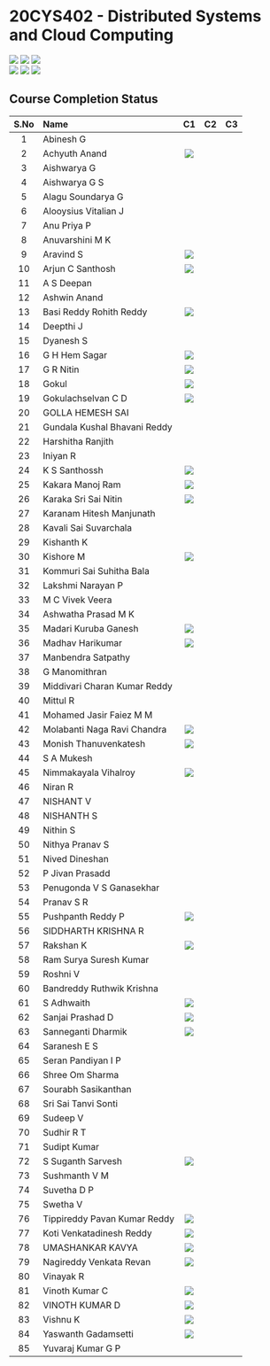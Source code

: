 # 20CYS402 - Distributed Systems and Cloud Computing
![](https://img.shields.io/badge/Batch-21CYS-lightgreen) ![](https://img.shields.io/badge/UG-blue) ![](https://img.shields.io/badge/Subject-DSCC-blue) <br/>
![](https://img.shields.io/badge/Lecture-2-orange) ![](https://img.shields.io/badge/Practical-3-orange) ![](https://img.shields.io/badge/Credits-3-orange) <br/>

## Course Completion Status
| S.No | Name | C1 | C2 | C3 | 
|:----:|:-----|:--:|:--:|:--:|
| 1 | Abinesh G  |  |  |  | 
| 2 | Achyuth Anand | [![](https://img.shields.io/badge/-Certificate-gold)](https://www.credly.com/badges/f8210b11-1ee7-46eb-8bd6-4b73e804d7bf) |  |  | 
| 3 | Aishwarya G  |  |  |  | 
| 4 | Aishwarya G S  |  |  |  | 
| 5 | Alagu Soundarya G  |  |  |  | 
| 6 | Alooysius Vitalian J  |  |  |  | 
| 7 | Anu Priya P   |  |  |  | 
| 8 | Anuvarshini M K  |  |  |  | 
| 9 | Aravind S  | [![](https://img.shields.io/badge/-Certificate-gold)](https://www.credly.com/badges/d5f231ae-c755-4e56-a238-22877e8209b4/) |  |  | 
| 10 | Arjun C Santhosh | [![](https://img.shields.io/badge/-Certificate-gold)](https://www.credly.com/badges/9ab55703-407b-4401-ac3c-fda2a8dd8a7f) |  |  |  
| 11 | A S Deepan   |  |  |  | 
| 12 | Ashwin Anand  |  |  |  | 
| 13 | Basi Reddy Rohith Reddy | [![](https://img.shields.io/badge/-Certificate-gold)](https://www.credly.com/badges/1bdebb5a-8708-4ab1-a0c9-3e8ca5369efe) |  |  | 
| 14 | Deepthi J  |  |  |  | 
| 15 | Dyanesh S  |  |  |  | 
| 16 | G H Hem Sagar | [![](https://img.shields.io/badge/-Certificate-gold)](https://www.credly.com/badges/a15b5661-6ae0-4406-bfd7-66ca66b9ce9f) |  |  | 
| 17 | G R Nitin | [![](https://img.shields.io/badge/-Certificate-gold)](https://www.credly.com/badges/15daa05a-da3a-4afa-9045-727cc2e53c4e) |  |  | 
| 18 | Gokul | [![](https://img.shields.io/badge/-Certificate-gold)](https://www.credly.com/badges/664d1b3b-99a5-4cce-94a5-a0b2ff4c2706) |  |  | 
| 19 | Gokulachselvan C D  | [![](https://img.shields.io/badge/-Certificate-gold)](https://www.credly.com/badges/4a696a2a-1d52-4ad9-9f3c-1a6deb6679fe/) |  |  | 
| 20 | GOLLA HEMESH SAI  |  |  |  | 
| 21 | Gundala Kushal Bhavani Reddy  |  |  |  | 
| 22 | Harshitha Ranjith  |  |  |  | 
| 23 | Iniyan R  |  |  |  | 
| 24 | K S Santhossh | [![](https://img.shields.io/badge/-Certificate-gold)](https://www.credly.com/badges/b90c7060-cc4a-42e3-a765-5adf465796d7) |  |  | 
| 25 | Kakara Manoj Ram | [![](https://img.shields.io/badge/-Certificate-gold)](https://www.credly.com/badges/c0656683-8746-4e86-82f0-713729929efc) |  |  | 
| 26 | Karaka Sri Sai Nitin |  [![](https://img.shields.io/badge/-Certificate-gold)](https://www.credly.com/badges/31de3028-aedb-4534-9b1c-7f5629ef39ae) |  |  | 
| 27 | Karanam Hitesh Manjunath  |  |  |  | 
| 28 | Kavali Sai Suvarchala  |  |  |  | 
| 29 | Kishanth K  |  |  |  | 
| 30 | Kishore M | [![](https://img.shields.io/badge/-Certificate-gold)](https://www.credly.com/badges/7f45e06d-f9ff-4d4d-921f-04f69599ea22) |  |  | 
| 31 | Kommuri  Sai Suhitha Bala  |  |  |  | 
| 32 | Lakshmi Narayan P  |  |  |  | 
| 33 | M C Vivek Veera  |  |  |  | 
| 34 | Ashwatha Prasad M K   |  |  |  | 
| 35 | Madari Kuruba Ganesh | [![](https://img.shields.io/badge/-Certificate-gold)](https://www.credly.com/badges/29e56a4e-e914-4458-a116-d799c22bf016) |  |  | 
| 36 | Madhav Harikumar  | [![](https://img.shields.io/badge/-Certificate-gold)](https://www.credly.com/badges/293424c7-04b2-4a07-bdf0-fca1168d163d)  |  |  | 
| 37 | Manbendra Satpathy  |  |  |  | 
| 38 | G Manomithran   |  |  |  | 
| 39 | Middivari Charan Kumar Reddy   |  |  |  | 
| 40 | Mittul R  |  |  |  | 
| 41 | Mohamed Jasir Faiez M M  |  |  |  | 
| 42 | Molabanti Naga Ravi Chandra  | [![](https://img.shields.io/badge/-Certificate-gold)](https://www.credly.com/badges/5a6061c4-7733-486d-98db-586a6678ba7f) |  |  | 
| 43 | Monish Thanuvenkatesh  |  [![](https://img.shields.io/badge/-Certificate-gold)](https://www.credly.com/badges/559e441b-d809-4ede-ae13-8cf5469655d9) |  |  | 
| 44 | S A Mukesh   |  |  |  | 
| 45 | Nimmakayala Vihalroy  | [![](https://img.shields.io/badge/-Certificate-gold)](https://www.credly.com/badges/87c8b79d-e350-4c11-83e2-bbdaaa87691f)  |  |  | 
| 46 | Niran R  |  |  |  | 
| 47 | NISHANT V  |  |  |  | 
| 48 | NISHANTH S  |  |  |  | 
| 49 | Nithin S  |  |  |  | 
| 50 | Nithya Pranav S  |  |  |  | 
| 51 | Nived Dineshan  |  |  |  | 
| 52 | P Jivan Prasadd  |  |  |  | 
| 53 | Penugonda V S Ganasekhar  |  |  |  | 
| 54 | Pranav S R   |  |  |  | 
| 55 | Pushpanth Reddy P | [![](https://img.shields.io/badge/-Certificate-gold)](https://www.credly.com/badges/1e38bddc-5064-47e4-a5d3-2ff12bef6255) |  |  | 
| 56 | SIDDHARTH KRISHNA R   |  |  |  | 
| 57 | Rakshan K  | [![](https://img.shields.io/badge/-Certificate-gold)](https://www.credly.com/badges/1cbbddbb-4bac-4c36-9637-90b19de85638/) |  |  | 
| 58 | Ram Surya Suresh Kumar  |  |  |  | 
| 59 | Roshni V  |  |  |  | 
| 60 | Bandreddy Ruthwik Krishna   |  |  |  | 
| 61 | S Adhwaith | [![](https://img.shields.io/badge/-Certificate-gold)](https://www.credly.com/badges/9dbc19a5-479f-47b6-ac71-7614fd363eab) |  |  | 
| 62 | Sanjai Prashad  D | [![](https://img.shields.io/badge/-Certificate-gold)](https://www.credly.com/badges/dca48c63-d077-4ef3-9b55-42f00428aa7d) |  |  | 
| 63 | Sanneganti Dharmik | [![](https://img.shields.io/badge/-Certificate-gold)](https://www.credly.com/badges/d399ba83-9385-4c11-a485-a08872ed4b7a) |  |  |
| 64 | Saranesh E S  |  |  |  | 
| 65 | Seran Pandiyan I P  |  |  |  | 
| 66 | Shree Om Sharma  |  |  |  | 
| 67 | Sourabh Sasikanthan  |  |  |  | 
| 68 | Sri Sai Tanvi Sonti  |  |  |  | 
| 69 | Sudeep V   |  |  |  | 
| 70 | Sudhir  R T  |  |  |  | 
| 71 | Sudipt Kumar  |  |  |  | 
| 72 | S Suganth Sarvesh |  [![](https://img.shields.io/badge/-Certificate-gold)](https://www.credly.com/badges/3158ef0c-cd1e-4bcf-99b4-75d7df9795f1)|  |  | 
| 73 | Sushmanth V M   |  |  |  | 
| 74 | Suvetha D P   |  |  |  | 
| 75 | Swetha V  |  |  |  | 
| 76 | Tippireddy Pavan Kumar Reddy  | [![](https://img.shields.io/badge/-Certificate-gold)](https://www.credly.com/badges/2953783c-7c5f-49d8-9ccb-0736137ecb83)  |  |  | 
| 77 | Koti Venkatadinesh Reddy | [![](https://img.shields.io/badge/-Certificate-gold)](https://www.credly.com/badges/d24dddc9-a585-4f06-834c-f298fc17a72b)  |  |  | 
| 78 | UMASHANKAR KAVYA  | [![](https://img.shields.io/badge/-Certificate-gold)](https://www.credly.com/badges/68935618-56d5-4f52-a32b-f8e9a78118da/)  |  |  | 
| 79 | Nagireddy Venkata Revan | [![](https://img.shields.io/badge/-Certificate-gold)](https://www.credly.com/badges/852f4b43-0063-4ba3-80ec-018f090f1d7f) |  |  | 
| 80 | Vinayak R  |  |  |  | 
| 81 | Vinoth Kumar C | [![](https://img.shields.io/badge/-Certificate-gold)](https://www.credly.com/badges/671d9ef3-5489-4049-b1dd-dc640148b8f9) |  |  | 
| 82 | VINOTH KUMAR D | [![](https://img.shields.io/badge/-Certificate-gold)](https://www.credly.com/badges/15a3c6a3-27d6-48c6-9aa4-b45aecb0f84a) |  |  | 
| 83 | Vishnu K | [![](https://img.shields.io/badge/-Certificate-gold)](https://www.credly.com/badges/acd77cda-c4ff-4b34-bb2d-ec6528ad5a96) |  |  | 
| 84 | Yaswanth Gadamsetti | [![](https://img.shields.io/badge/-Certificate-gold)](https://www.credly.com/badges/a6dde936-f3e5-44fc-a28c-6bd1b51bf9f5) |  |  | 
| 85 | Yuvaraj Kumar G P  |  |  |  | 


